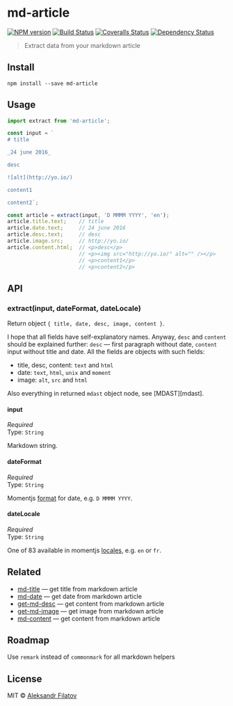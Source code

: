 # md-article

[![NPM version][npm-image]][npm-url]
[![Build Status][travis-image]][travis-url]
[![Coveralls Status][coveralls-image]][coveralls-url]
[![Dependency Status][depstat-image]][depstat-url]

> Extract data from your markdown article

## Install

    npm install --save md-article

## Usage

```js
import extract from 'md-article';

const input = `
# title

_24 june 2016_

desc

![alt](http://yo.io/)

content1

content2`;

const article = extract(input, 'D MMMM YYYY', 'en');
article.title.text;    // title
article.date.text;     // 24 june 2016
article.desc.text;     // desc
article.image.src;     // http://yo.io/
article.content.html;  // <p>desc</p>
                       // <p><img src="http://yo.io/" alt="" /></p>
                       // <p>content1</p>
                       // <p>content2</p>
```

## API

### extract(input, dateFormat, dateLocale)

Return object `{ title, date, desc, image, content }`.

I hope that all fields have self-explanatory names. Anyway, `desc` and `content` should be explained further: `desc` — first paragraph without date, `content` input without title and date.  All the fields are objects with such fields:

* title, desc, content: `text` and `html`
* date: `text`, `html`, `unix` and `moment`
* image: `alt`, `src` and `html`

Also everything in returned ```mdast``` object node, see [MDAST][mdast].

[cmapi]: https://github.com/wooorm/mdast

#### input

*Required*  
Type: `String`

Markdown string.

#### dateFormat

*Required*  
Type: `String`

Momentjs [format][format] for date, e.g. `D MMMM YYYY`.

[format]: http://momentjs.com/docs/#/displaying/format/

#### dateLocale

*Required*  
Type: `String`

One of 83 available in momentjs [locales][i18n], e.g. `en` or `fr`.

[i18n]: http://momentjs.com/docs/#/i18n/

## Related

* [md-title][md-title] — get title from markdown article
* [md-date][md-date] — get date from markdown article
* [get-md-desc][get-md-desc] — get content from markdown article
* [get-md-image][get-md-image] — get image from markdown article
* [md-content][md-content] — get content from markdown article

## Roadmap

Use ```remark``` instead of ```commonmark``` for all markdown helpers

## License

MIT © [Aleksandr Filatov](https://alfilatov.com/)

[npm-url]: https://npmjs.org/package/md-article
[npm-image]: https://img.shields.io/npm/v/md-article.svg?style=flat-square

[travis-url]: https://travis-ci.org/greybax/md-article
[travis-image]: https://img.shields.io/travis/greybax/md-article/master.svg?style=flat-square

[coveralls-url]: https://coveralls.io/r/greybax/md-article
[coveralls-image]: https://img.shields.io/coveralls/greybax/md-article/master.svg?style=flat-square

[depstat-url]: https://david-dm.org/greybax/md-article
[depstat-image]: https://david-dm.org/greybax/md-article.svg?style=flat-square


[md-title]: https://github.com/greybax/md-title
[md-date]: https://github.com/greybax/md-date
[get-md-desc]: https://github.com/greybax/get-md-desc
[get-md-image]: https://github.com/greybax/get-md-image
[md-content]: https://github.com/greybax/md-content
